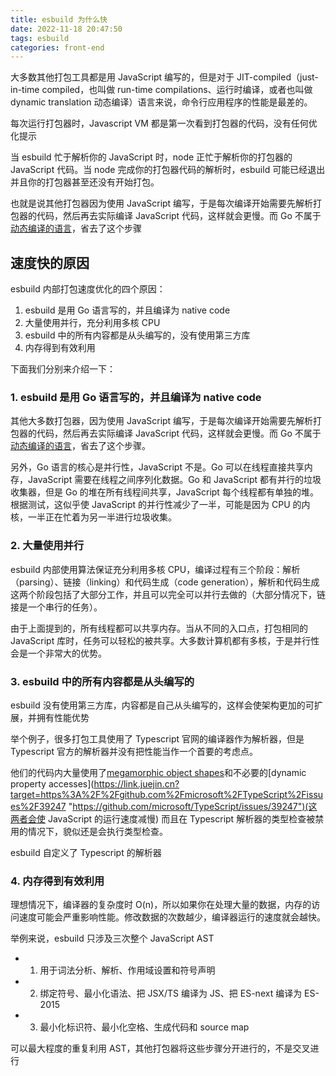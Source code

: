 ```yaml
---
title: esbuild 为什么快
date: 2022-11-18 20:47:50
tags: esbuild
categories: front-end
---
```


大多数其他打包工具都是用 JavaScript 编写的，但是对于 JIT-compiled（just-in-time compiled，也叫做 run-time compilations、运行时编译，或者也叫做 dynamic translation 动态编译）语言来说，命令行应用程序的性能是最差的。

每次运行打包器时，Javascript VM 都是第一次看到打包器的代码，没有任何优化提示

当 esbuild 忙于解析你的 JavaScript 时，node 正忙于解析你的打包器的 JavaScript 代码。当 node 完成你的打包器代码的解析时，esbuild 可能已经退出并且你的打包器甚至还没有开始打包。

也就是说其他打包器因为使用 JavaScript 编写，于是每次编译开始需要先解析打包器的代码，然后再去实际编译 JavaScript 代码，这样就会更慢。而 Go 不属于[动态编译的语言](https://link.juejin.cn?target=https%3A%2F%2Fen.wikipedia.org%2Fwiki%2FDynamic_programming_language "https://en.wikipedia.org/wiki/Dynamic_programming_language")，省去了这个步骤
## 速度快的原因
esbuild 内部打包速度优化的四个原因：

1.  esbuild 是用 Go 语言写的，并且编译为 native code
2.  大量使用并行，充分利用多核 CPU
3.  esbuild 中的所有内容都是从头编写的，没有使用第三方库
4.  内存得到有效利用

下面我们分别来介绍一下：

### 1. esbuild 是用 Go 语言写的，并且编译为 native code
其他大多数打包器，因为使用 JavaScript 编写，于是每次编译开始需要先解析打包器的代码，然后再去实际编译 JavaScript 代码，这样就会更慢。而 Go 不属于[动态编译的语言](https://link.juejin.cn/?target=https%3A%2F%2Fen.wikipedia.org%2Fwiki%2FDynamic_programming_language "https://link.juejin.cn/?target=https%3A%2F%2Fen.wikipedia.org%2Fwiki%2FDynamic_programming_language")，省去了这个步骤。

另外，Go 语言的核心是并行性，JavaScript 不是。Go 可以在线程直接共享内存，JavaScript 需要在线程之间序列化数据。Go 和 JavaScript 都有并行的垃圾收集器，但是 Go 的堆在所有线程间共享，JavaScript 每个线程都有单独的堆。根据测试，这似乎使 JavaScript 的并行性减少了一半，可能是因为 CPU 的内核，一半正在忙着为另一半进行垃圾收集。

### 2. 大量使用并行
esbuild 内部使用算法保证充分利用多核 CPU，编译过程有三个阶段：解析（parsing）、链接（linking）和代码生成（code generation），解析和代码生成这两个阶段包括了大部分工作，并且可以完全可以并行去做的（大部分情况下，链接是一个串行的任务）。

由于上面提到的，所有线程都可以共享内存。当从不同的入口点，打包相同的 JavaScript 库时，任务可以轻松的被共享。大多数计算机都有多核，于是并行性会是一个非常大的优势。

### 3. esbuild 中的所有内容都是从头编写的
esbuild 没有使用第三方库，内容都是自己从头编写的，这样会使架构更加的可扩展，并拥有性能优势

举个例子，很多打包工具使用了 Typescript 官网的编译器作为解析器，但是 Typescript 官方的解析器并没有把性能当作一个首要的考虑点。

他们的代码内大量使用了[megamorphic object shapes](https://link.juejin.cn?target=https%3A%2F%2Fmrale.ph%2Fblog%2F2015%2F01%2F11%2Fwhats-up-with-monomorphism.html "https://mrale.ph/blog/2015/01/11/whats-up-with-monomorphism.html")和不必要的[dynamic property accesses](https://link.juejin.cn?target=https%3A%2F%2Fgithub.com%2Fmicrosoft%2FTypeScript%2Fissues%2F39247 "https://github.com/microsoft/TypeScript/issues/39247")(这两者会使 JavaScript 的运行速度减慢)
而且在 Typescript 解析器的类型检查被禁用的情况下，貌似还是会执行类型检查。

esbuild 自定义了 Typescript 的解析器

### 4. 内存得到有效利用
理想情况下，编译器的复杂度时 O(n)，所以如果你在处理大量的数据，内存的访问速度可能会严重影响性能。修改数据的次数越少，编译器运行的速度就会越快。

举例来说，esbuild 只涉及三次整个 JavaScript AST

- 1.  用于词法分析、解析、作用域设置和符号声明
- 2.  绑定符号、最小化语法、把 JSX/TS 编译为 JS、把 ES-next 编译为 ES-2015
- 3.  最小化标识符、最小化空格、生成代码和 source map

可以最大程度的重复利用 AST，其他打包器将这些步骤分开进行的，不是交叉进行